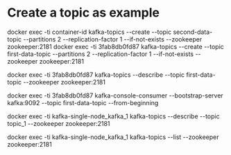 # Create a topic as example

docker exec -ti container-id kafka-topics --create --topic second-data-topic --partitions 2 --replication-factor 1 --if-not-exists --zookeeper zookeeper:2181
docker exec -ti 3fab8db0fd87 kafka-topics --create --topic first-data-topic --partitions 2 --replication-factor 1 --if-not-exists --zookeeper zookeeper:2181

docker exec -ti 3fab8db0fd87 kafka-topics --describe --topic first-data-topic --zookeeper zookeeper:2181

docker exec -ti 3fab8db0fd87 kafka-console-consumer --bootstrap-server kafka:9092 --topic first-data-topic --from-beginning

docker exec -ti kafka-single-node_kafka_1 kafka-topics --describe --topic topic_1 --zookeeper zookeeper:2181

docker exec -ti kafka-single-node_kafka_1 kafka-topics --list --zookeeper zookeeper:2181


